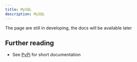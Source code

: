 ```yaml
---
title: MySQL
description: MySQL
---
```


The page are still in developing, the docs will be available later

## Further reading

- See [PyPi](https://pypi.org/project/pihace/) for short documentation
